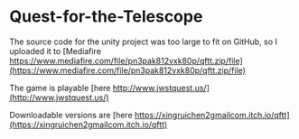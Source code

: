 # Quest-for-the-Telescope

The source code for the unity project was too large to fit on GitHub, so I uploaded it to [Mediafire https://www.mediafire.com/file/pn3pak812vxk80p/qftt.zip/file](https://www.mediafire.com/file/pn3pak812vxk80p/qftt.zip/file)

The game is playable [here http://www.jwstquest.us/](http://www.jwstquest.us/)

Downloadable versions are [here https://xingruichen2gmailcom.itch.io/qftt](https://xingruichen2gmailcom.itch.io/qftt)

